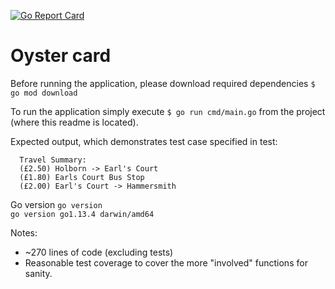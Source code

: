 [![Go Report Card](https://goreportcard.com/badge/github.com/chackett/oyster-test)](https://goreportcard.com/report/github.com/chackett/oyster-test)

# Oyster card

Before running the application, please download required dependencies ```$ go mod download```

To run the application simply execute 
``$ go run cmd/main.go`` from the project (where this readme is located).

Expected output, which demonstrates test case specified in test:
```Card balance: £23.70
  Travel Summary:
  (£2.50) Holborn -> Earl's Court
  (£1.80) Earls Court Bus Stop
  (£2.00) Earl's Court -> Hammersmith
```

Go version `go version`  
``go version go1.13.4 darwin/amd64``

Notes:  
* ~270 lines of code (excluding tests)
* Reasonable test coverage to cover the more "involved" functions for sanity.
